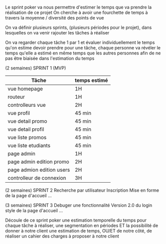 


Le sprint poker va nous permettre d'estimer le temps que va prendre la réalisation de ce projet
On cherche à avoir une fourchette de temps à travers la moyenne / diversité des points de vue

On va définir plusieurs sprints, (plusieurs périodes pour le projet), dans lesquelles on va venir rajouter les tâches à réaliser

On va regarder chaque tâche 1 par 1 et évaluer individuellement le temps qu'on estime devoir prendre pour une tâche, chaque personne va révéler le temps qu'elle a estimé en même temps que les autres personnes afin de ne pas être biaisée dans l'estimation du temps



(2 semaines)
SPRINT 1 (MVP)

| Tâche | temps estimé |
| - | - | 
| vue homepage | 1H |
| routeur | 1H | 
| controlleurs vue | 2H |
| vue profil | 45 min |
| vue detail promo | 45 min |
| vue detail profil | 45 min |
| vue liste promos | 45 min |
| vue liste etudiants | 45 min |
| page admin | 1H |
| page admin edition promo | 2H |
| page admion edition users | 2H |
| controlleur de connexion | 3H |


(2 semaines)
SPRINT 2
Recherche par utilisateur
Inscription
Mise en forme de la page d'accueil 
...

(3 semaines)
SPRINT 3 
Debuger une fonctionnalité
Version 2.0 du login
style de la page d'accueil 
...


Découle de ce sprint poker une estimation temporelle du temps pour chaque tâche à réaliser, une segmentation en périodes ET la possibilité de donner à notre client une estimation de temps, OU/ET de notre côté, de réaliser un cahier des charges à proposer à notre client